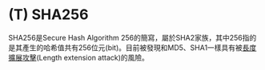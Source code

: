 # \(T\) SHA256

SHA256是Secure Hash Algorithm 256的簡寫，屬於SHA2家族，其中256指的是其產生的哈希值共有256位元\(bit\)。目前被發現和MD5、SHA1一樣具有被[長度擴展攻擊](https://zh.wikipedia.org/wiki/长度扩展攻击)\(Length extension attack\)的風險。

